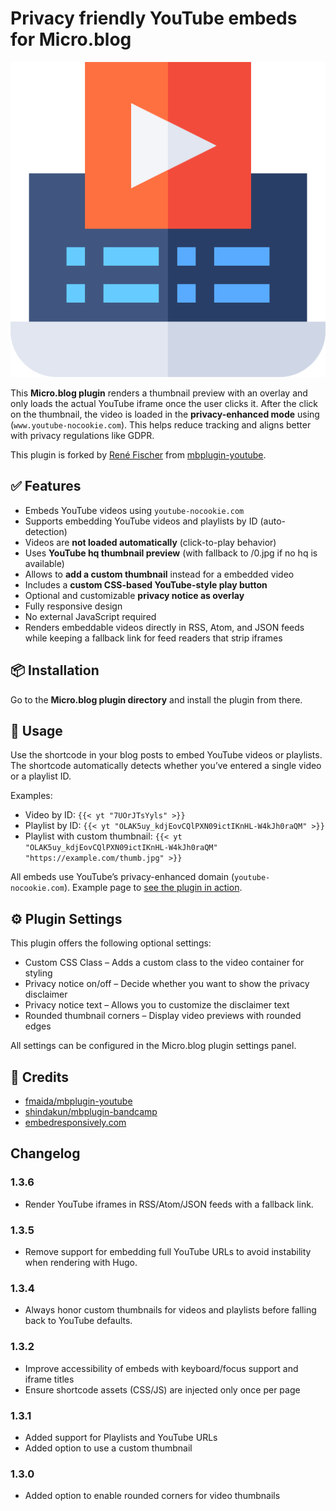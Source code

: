 # Privacy friendly YouTube embeds for Micro.blog

<img src="logo.png" alt="YouTube Nocookie Plugin Logo">

This **Micro.blog plugin** renders a thumbnail preview with an overlay and only loads the actual YouTube iframe once the user clicks it. After the click on the thumbnail, the video is loaded in the **privacy-enhanced mode** using (`www.youtube-nocookie.com`). This helps reduce tracking and aligns better with privacy regulations like GDPR.

This plugin is forked by [René Fischer](https://fischr.org) from [mbplugin-youtube](https://github.com/fmaida/mbplugin-youtube).

## ✅ Features
- Embeds YouTube videos using `youtube-nocookie.com`
- Supports embedding YouTube videos and playlists by ID (auto-detection)
- Videos are **not loaded automatically** (click-to-play behavior)
- Uses **YouTube hq thumbnail preview** (with fallback to /0.jpg if no hq is available)
- Allows to **add a custom thumbnail** instead for a embedded video
- Includes a **custom CSS-based YouTube-style play button**
- Optional and customizable **privacy notice as overlay**
- Fully responsive design
- No external JavaScript required
- Renders embeddable videos directly in RSS, Atom, and JSON feeds while keeping a fallback link for feed readers that strip iframes

## 📦 Installation
Go to the **Micro.blog plugin directory** and install the plugin from there.

## 📝 Usage
Use the shortcode in your blog posts to embed YouTube videos or playlists. The shortcode automatically detects whether you’ve entered a single video or a playlist ID.

Examples:
- Video by ID: `{{< yt "7UOrJTsYyls" >}}`
- Playlist by ID: `{{< yt "OLAK5uy_kdjEovCQlPXN09ictIKnHL-W4kJh0raQM" >}}`
- Playlist with custom thumbnail: `{{< yt "OLAK5uy_kdjEovCQlPXN09ictIKnHL-W4kJh0raQM" "https://example.com/thumb.jpg" >}}`

All embeds use YouTube’s privacy-enhanced domain (`youtube-nocookie.com`).
Example page to [see the plugin in action](https://fischr.org/2018/08/26/gardasee-again/).

## ⚙️ Plugin Settings

This plugin offers the following optional settings:
- Custom CSS Class – Adds a custom class to the video container for styling
- Privacy notice on/off – Decide whether you want to show the privacy disclaimer
- Privacy notice text – Allows you to customize the disclaimer text
- Rounded thumbnail corners – Display video previews with rounded edges

All settings can be configured in the Micro.blog plugin settings panel.

## 🙏 Credits

- [fmaida/mbplugin-youtube](https://github.com/fmaida/mbplugin-youtube)
- [shindakun/mbplugin-bandcamp](https://github.com/shindakun/mbplugin-bandcamp)
- [embedresponsively.com](http://embedresponsively.com)

## Changelog

### 1.3.6
- Render YouTube iframes in RSS/Atom/JSON feeds with a fallback link.

### 1.3.5
- Remove support for embedding full YouTube URLs to avoid instability when rendering with Hugo.

### 1.3.4
- Always honor custom thumbnails for videos and playlists before falling back to YouTube defaults.

### 1.3.2
- Improve accessibility of embeds with keyboard/focus support and iframe titles
- Ensure shortcode assets (CSS/JS) are injected only once per page

### 1.3.1
- Added support for Playlists and YouTube URLs
- Added option to use a custom thumbnail

### 1.3.0
- Added option to enable rounded corners for video thumbnails
